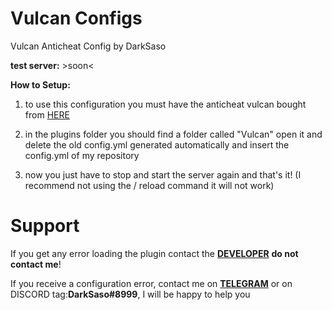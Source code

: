 # Vulcan Configs
Vulcan Anticheat Config by DarkSaso 

**test server:** >soon<

**How to Setup:**


1) to use this configuration you must have the anticheat vulcan bought from [HERE](https://www.spigotmc.org/resources/vulcan-advanced-cheat-detection-1-7-1-16-5.83626/?__cf_chl_jschl_tk__=5142d8ab1c38eff4d0148a7d6d4eab1ff290e307-1625166686-0-AYaGAup_W-6xDUHTDP1YRK9gbmBfdEbzEvCWeS_810kxr5HsGeo0FP8-GJhbf69uLksu268Hlat1lg1fLEBHCKrV7f1dhRmvblT9d3cKbPuKubLJeEOuhHQu6rI9TtgsdlUv4dVdaFFP6YjPgK2ruADa2gwqRHdFC_XVhiCbgTw4SFq1zuByfkrqDwHZE6wRQX1VU3uDaK7OhwpqQ2Z_eZiLneksw_YAzJiTy38oraBBW4LmT389Kv1LOeCix-SagXR3x1wSDDOrxvZqTgunO0QIEZ6GD4PpWC1XNDSmyXb4L0ERQVDXcepJu_NTgNbg3DXdAB5jwMI5lEFESuVCpCog0CToSmUxBzIZf_UNft0h_7NejiKE8omIVJ3MYauBIKkYLuHfoxijx3nSjNTHhrOCOztdEo4JbrhdEhlOYuCrF4-hSHTlo0v35YjHPHEyYUXx6nC5FuLr7Sm239tK5E4gpgI-AY-7NDUbUrHSKrXQ)

2) in the plugins folder you should find a folder called "Vulcan" open it and delete the old config.yml generated automatically and insert the config.yml of my repository

3) now you just have to stop and start the server again and that's it! (I recommend not using the / reload command it will not work)

# Support

If you get any error loading the plugin contact the [**DEVELOPER**](https://www.spigotmc.org/members/frap.163521/) **do not contact me**!

If you receive a configuration error, contact me on [**TELEGRAM**](https://t.me/DarkSaso) or on DISCORD tag:**DarkSaso#8999**, I will be happy to help you
